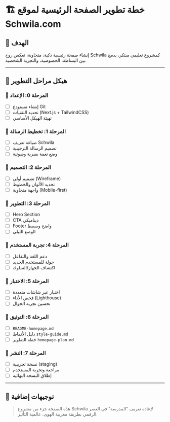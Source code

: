 ﻿# 🏗️ خطة تطوير الصفحة الرئيسية لموقع Schwila.com

## 🎯 الهدف
إنشاء صفحة رئيسية ذكية، متجاوبة، تعكس روح Schwila كمشروع تعليمي مبتكر، يدمج بين البساطة، الخصوصية، والتجربة الشخصية.

---

## 🧭 هيكل مراحل التطوير

### 🔖 المرحلة 0: الإعداد
- [ ] إنشاء مستودع Git
- [ ] تحديد التقنيات (Next.js + TailwindCSS)
- [ ] تهيئة الهيكل الأساسي

### 🧠 المرحلة 1: تخطيط الرسالة
- [ ] صياغة تعريف Schwila
- [ ] تصميم الرسالة الترحيبية
- [ ] وضع نغمة بصرية وصوتية

### 🎨 المرحلة 2: التصميم
- [ ] تصميم أولي (Wireframe)
- [ ] تحديد الألوان والخطوط
- [ ] واجهة متجاوبة (Mobile-first)

### 🧱 المرحلة 3: التطوير
- [ ] Hero Section
- [ ] CTA ديناميكي
- [ ] Footer واضح وبسيط
- [ ] الوضع الليلي

### 📱 المرحلة 4: تجربة المستخدم
- [ ] دعم اللغة والتفاعل
- [ ] جولة للمستخدم الجديد
- [ ] اكتشاف الجهاز/السلوك

### 🧪 المرحلة 5: الاختبار
- [ ] اختبار عبر شاشات متعددة
- [ ] فحص الأداء (Lighthouse)
- [ ] تحسين تجربة الجوال

### 📘 المرحلة 6: التوثيق
- [ ] `README-homepage.md`
- [ ] دليل الأنماط `style-guide.md`
- [ ] خطة التطوير `homepage-plan.md`

### 🚀 المرحلة 7: النشر
- [ ] نسخة تجريبية (staging)
- [ ] مراجعة وتجربة المستخدم
- [ ] إطلاق النسخة النهائية

---

## 🔖 توجيهات إضافية

> هذه الصفحة جزء من مشروع Schwila لإعادة تعريف "المدرسة" في العصر الرقمي بطريقة مغربية الهوى، عالمية التأثير.

